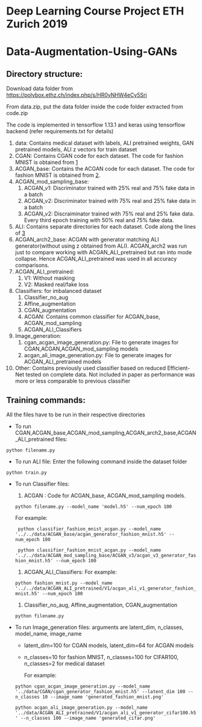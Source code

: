 # Deep Learning Course Project ETH Zurich 2019
# Data-Augmentation-Using-GANs

## Directory structure:

Download data folder from https://polybox.ethz.ch/index.php/s/HR0yNHW4eCy5Sri

From data.zip, put the data folder inside the code folder extracted from code.zip

The code is implemented in tensorflow 1.13.1 and keras using tensorflow backend (refer requirements.txt for details)

1. data: Contains medical dataset with labels, ALI pretrained weights, GAN pretrained models, ALI z vectors for train dataset
1. CGAN: Contains CGAN code for each dataset. The code for fashion MNIST is obtained from [1] 
1. ACGAN_base: Contains the ACGAN code for each dataset. The code for fashion MNIST is obtained from [2]. 
1. ACGAN_mod_sampling_base:
	1. ACGAN_v1: Discriminator trained with 25% real and 75% fake data in a batch
	1. ACGAN_v2: Discriminator trained with 75% real and 25% fake data in a batch
	1. ACGAN_v2: Discraiminator trained with 75% real and  25% fake data. Every third epoch training with 50% real and 75% fake data.
1. ALI: Contains separate directories for each dataset. Code along the lines of [3]
1. ACGAN_arch2_base: ACGAN with generator matching ALI generator(without using z obtained from ALI). ACGAN_arch2 was run just to compare working with ACGAN_ALI_pretrained but ran into mode collapse. Hence ACGAN_ALI_pretrained was used in all accuracy comparisons.
1. ACGAN_ALI_pretrained: 
	1. V1: Without masking
	1. V2: Masked real/fake loss
1. Classifiers: for imbalanced dataset
	1. Classifier_no_aug
	1. Affine_augmentation
	1. CGAN_augmentation
	1. ACGAN: Contains common classifier for ACGAN_base, ACGAN_mod_sampling
	1. ACGAN_ALI_Classifiers 
1. Image_generation:
	1. cgan_acgan_image_generation.py: File to generate images for CGAN,ACGAN,ACGAN_mod_sampling models
	1. acgan_ali_image_generation.py: File to generate images for ACGAN_ALI_pretrained models
1. Other: Contains previously used classifier based on reduced Efficient-Net tested on complete data. Not included in paper as performance was more or less comparable to previous classifier

## Training commands:
All the files have to be run in their respective directories
* To run CGAN,ACGAN_base,ACGAN_mod_sampling,ACGAN_arch2_base,ACGAN_ALI_pretrained files:

 ``` python filename.py ```
* To run ALI file: Enter the following command inside the dataset folder

 ``` python train.py ```
* To run Classifier files:
	1. ACGAN : Code for ACGAN_base, ACGAN_mod_sampling models.
	
	 ``` python filename.py --model_name 'model.h5' --num_epoch 100 ```
	
    For example:

    ``` python classifier_fashion_mnist_acgan.py --model_name '../../data/ACGAN_base/acgan_generator_fashion_mnist.h5' --num_epoch 100```
   
    ``` python classifier_fashion_mnist_acgan.py --model_name '../../data/ACGAN_mod_sampling_base/ACGAN_v3/acgan_v3_generator_fashion_mnist.h5' --num_epoch 100```
	1.  ACGAN_ALI_Classifiers:
	For example:

    ```python fashion_mnist.py --model_name '../../data/ACGAN_ALI_pretrained/V1/acgan_ali_v1_generator_fashion_mnist.h5' --num_epoch 100```

	1.  Classifier_no_aug, Affine_augmentation, CGAN_augmentation
 
    ``` python filename.py ```
* To run Image_generation files: arguments are latent_dim, n_classes, model_name, image_name

	* latent_dim=100 for CGAN models, latent_dim=64 for ACGAN models
	* n_classes=10 for fashion MNIST, n_classes=100 for CIFAR100, n_classes=2 for medical dataset
	
        For example:

	``` python cgan_acgan_image_generation.py --model_name '../data/CGAN/cgan_generator_fashion_mnist.h5' --latent_dim 100 --n_classes 10 --image_name 'generated_fashion_mnist.png' ``` 

	``` python acgan_ali_image_generation.py --model_name '../data/ACGAN_ALI_pretrained/V1/acgan_ali_v1_generator_cifar100.h5' --n_classes 100 --image_name 'generated_cifar.png' ```





[1]: https://machinelearningmastery.com/how-to-develop-a-conditional-generative-adversarial-network-from-scratch/ 
[2]: https://machinelearningmastery.com/how-to-develop-an-auxiliary-classifier-gan-ac-gan-from-scratch-with-keras/ 
[3]: https://github.com/otenim/ALI-Keras2
